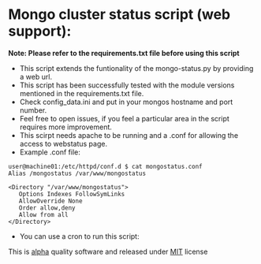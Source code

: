 Mongo cluster status script (web support): 
===============================================

**Note: Please refer to the requirements.txt file before using this script**

- This script extends the funtionality of the mongo-status.py by providing a web url.
- This script has been successfully tested with the module versions mentioned in the requirements.txt file. 
- Check config_data.ini and put in your mongos hostname and port number. 
- Feel free to open issues, if you feel a particular area in the script requires more improvement. 
- This scirpt needs apache to be running and a .conf for allowing the access to webstatus page. 
- Example .conf file: 
```
user@machine01:/etc/httpd/conf.d $ cat mongostatus.conf
Alias /mongostatus /var/www/mongostatus

<Directory "/var/www/mongostatus">
   Options Indexes FollowSymLinks
   AllowOverride None
   Order allow,deny
   Allow from all
</Directory>
```
-  You can use a cron to run this script:


This is [alpha](http://www.3am.pair.com/beta.html) quality software and released under [MIT](http://opensource.org/licenses/MIT) license

